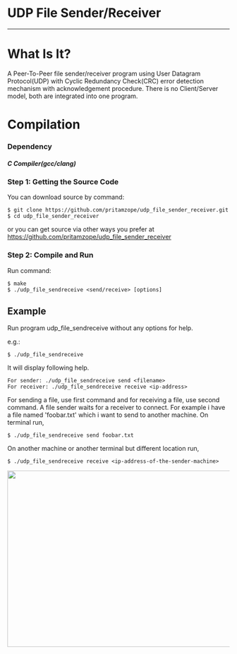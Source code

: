 
# UDP File Sender/Receiver

--------------------------------------------------------------------------------

# What Is It?

A Peer-To-Peer file sender/receiver program using User Datagram Protocol(UDP) with
Cyclic Redundancy Check(CRC) error detection mechanism with acknowledgement procedure.
There is no Client/Server model, both are integrated into one program.

# Compilation

### Dependency

  ##### C Compiler(gcc/clang)

### Step 1: Getting the Source Code

You can download source by command:

    $ git clone https://github.com/pritamzope/udp_file_sender_receiver.git
    $ cd udp_file_sender_receiver

or you can get source via other ways you prefer at <https://github.com/pritamzope/udp_file_sender_receiver>

### Step 2: Compile and Run

Run command:

    $ make
    $ ./udp_file_sendreceive <send/receive> [options]


## Example

Run program udp_file_sendreceive without any options for help.

e.g.:

    $ ./udp_file_sendreceive

It will display following help.

    For sender: ./udp_file_sendreceive send <filename>
    For receiver: ./udp_file_sendreceive receive <ip-address>

For sending a file, use first command and for receiving a file, use second command.
A file sender waits for a receiver to connect.
For example i have a file named 'foobar.txt' which i want to send to another machine.
On terminal run,

    $ ./udp_file_sendreceive send foobar.txt


On another machine or another terminal but different location run,

    $ ./udp_file_sendreceive receive <ip-address-of-the-sender-machine>



<img src="https://raw.githubusercontent.com/pritamzope/udp_file_sender_receiver/master/send_receive_demo.png" width="650" height="400"/>




